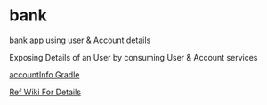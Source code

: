 # bank
bank app using user &amp; Account details

Exposing Details of an User by consuming User & Account services

[accountInfo Gradle](https://github.com/Kannan-Marimuthu/bank/tree/master/accountInfo)

[Ref Wiki For Details](https://github.com/Kannan-Marimuthu/bank/wiki)
